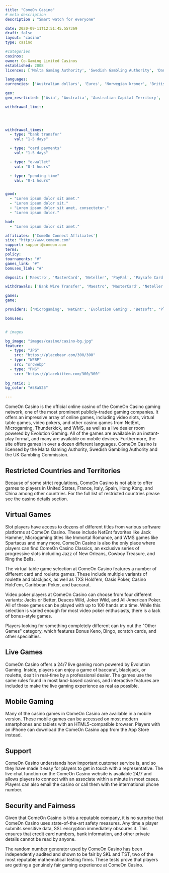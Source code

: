 ```yaml
---
title: "ComeOn Casino"
# meta description
description : "Smart watch for everyone"

date: 2020-09-11T12:51:45.557369
draft: false
layout: "casino" 
type: casino

#categories
casinos: 
owner: Co-Gaming Limited Casinos
established: 2008
licences: ['Malta Gaming Authority', 'Swedish Gambling Authority', 'Danish Gambling Authority']

languages: 
currencies: ['Australian dollars', 'Euros', 'Norwegian kroner', 'British pounds sterling', 'Swedish kronor', 'US dollars']

geo: 
geo_resrticted: ['Asia', 'Australia', 'Australian Capital Territory', 'New South Wales', 'Northern Territory', 'Queensland', 'South Australia', 'Tasmania', 'Victoria', 'Western Australia', 'Belgium', 'Croatia', 'Curaçao', 'Czech Republic', 'Denmark', 'Finland', 'France', 'Germany', 'Schleswig-Holstein', 'Greece', 'Guadeloupe', 'Guyana', 'Hungary', 'Ireland', 'Italy', 'Latvia', 'Martinique', 'Netherlands', 'Netherlands Antilles', 'Portugal', 'Puerto Rico', 'Romania', 'Réunion', 'Spain', 'Switzerland', 'Turkey', 'United Kingdom', 'United States', 'Alabama', 'Alaska', 'American Samoa', 'Arizona', 'Arkansas', 'California', 'Colorado', 'Connecticut', 'Delaware', 'District of Columbia', 'Florida', 'Georgia(US)', 'Guam', 'Hawaii', 'Idaho', 'Illinois', 'Indiana', 'Iowa', 'Kansas', 'Kentucky', 'Louisiana', 'Maine', 'Maryland', 'Massachusetts', 'Michigan', 'Minnesota', 'Mississippi', 'Missouri', 'Montana', 'Nebraska', 'Nevada', 'New Hampshire', 'New Jersey', 'New Mexico', 'New York', 'North Carolina', 'North Dakota', 'Northern Mariana Islands', 'Ohio', 'Oklahoma', 'Oregon', 'Pennsylvania', 'Rhode Island', 'South Carolina', 'South Dakota', 'Tennessee', 'Texas', 'U.S. Virgin Islands', 'Utah', 'Vermont', 'Virginia', 'Washington', 'West Virginia', 'Wisconsin', 'Wyoming']

withdrawal_limit:

  
  

withdrawal_times:
  - type: "bank transfer"
    val: "1-5 days"

  - type: "card payments"
    val: "1-5 days"

  - type: "e-wallet"
    val: "0-1 hours"

  - type: "pending time"
    val: "0-1 hours"


good:
  - "Lorem ipsum dolor sit amet."
  - "Lorem ipsum dolor sit."
  - "Lorem ipsum dolor sit amet, consectetur."
  - "Lorem ipsum dolor."

bad:
  - "Lorem ipsum dolor sit amet."

affiliates: ['ComeOn Connect Affiliates']
site: "http://www.comeon.com"
support: support@comeon.com
terms:
policy:
tournaments: "#"
games_link: "#"
bonuses_link: "#"

deposit: ['Maestro', 'MasterCard', 'Neteller', 'PayPal', 'Paysafe Card', 'Ukash', 'Visa', 'Entropay', 'Sofortuberweisung', 'Online Bank Transfer', 'Skrill', 'Skrill 1-Tap', 'WebMoney', 'Apple Pay', 'Trustly']

withdrawals: ['Bank Wire Transfer', 'Maestro', 'MasterCard', 'Neteller', 'PayPal', 'Visa', 'Skrill', 'Trustly', 'Entropay']

games: 
game:

providers: ['Microgaming', 'NetEnt', 'Evolution Gaming', 'Betsoft', "Play'n GO", 'Yggdrasil Gaming', 'Thunderkick', 'Nolimit City', 'Nyx Interactive', 'Oryx Gaming', 'Red Tiger Gaming', 'WMS', 'Lightning Box', 'Big Time Gaming', 'Push Gaming', 'Pragmatic Play', '2 By 2 Gaming', 'NextGen Gaming', 'Quickspin']

bonuses:


# images

bg_image: "images/casino/casino-bg.jpg"  
feature:
  - type: "JPG" 
    src: "https://placebear.com/300/300"
  - type: "WEBP"
    src: "srcwebp"
  - type: "PNG"
    src: "https://placekitten.com/300/300"  
 
bg_ratio: 1 
bg_color: "#58a525"  

---
```


ComeOn Casino is the official online casino of the ComeOn Casino gaming network, one of the most prominent publicly-traded gaming companies. It offers an impressive array of online games, including video slots, virtual table games, video pokers, and other casino games from NetEnt, Microgaming, Thunderkick, and WMS, as well as a live dealer room powered by Evolution Gaming. All of the games are available in an instant-play format, and many are available on mobile devices. Furthermore, the site offers games in over a dozen different languages. ComeOn Casino is licensed by the Malta Gaming Authority, Swedish Gambling Authority and the UK Gambling Commission.

## Restricted Countries and Territories
Because of some strict regulations, ComeOn Casino is not able to offer games to players in United States, France, Italy, Spain, Hong Kong, and China among other countries. For the full list of restricted countries please see the casino details section.

## Virtual Games
Slot players have access to dozens of different titles from various software platforms at ComeOn Casino. These include NetEnt favorites like Jack Hammer, Microgaming titles like Immortal Romance, and WMS games like Spartacus and many more. ComeOn Casino is also the only place where players can find ComeOn Casino Classics, an exclusive series of progressive slots including Jazz of New Orleans, Cowboy Treasure, and Ring the Bells.

The virtual table game selection at ComeOn Casino features a number of different card and roulette games. These include multiple variants of roulette and blackjack, as well as TXS Hold'em, Oasis Poker, Casino Hold'em, Caribbean Poker, and baccarat.

Video poker players at ComeOn Casino can choose from four different variants: Jacks or Better, Deuces Wild, Joker Wild, and All-American Poker. All of these games can be played with up to 100 hands at a time. While this selection is varied enough for most video poker enthusiasts, there is a lack of bonus-style games.

Players looking for something completely different can try out the "Other Games" category, which features Bonus Keno, Bingo, scratch cards, and other specialties.

## Live Games
ComeOn Casino offers a 24/7 live gaming room powered by Evolution Gaming. Inside, players can enjoy a game of baccarat, blackjack, or roulette, dealt in real-time by a professional dealer. The games use the same rules found in most land-based casinos, and interactive features are included to make the live gaming experience as real as possible.

## Mobile Gaming
Many of the casino games in ComeOn Casino are available in a mobile version. These mobile games can be accessed on most modern smartphones and tablets with an HTML5-compatible browser. Players with an iPhone can download the ComeOn Casino app from the App Store instead.

## Support
ComeOn Casino understands how important customer service is, and so they have made it easy for players to get in touch with a representative. The live chat function on the ComeOn Casino website is available 24/7 and allows players to connect with an associate within a minute in most cases. Players can also email the casino or call them with the international phone number.

## Security and Fairness
Given that ComeOn Casino is this a reputable company, it is no surprise that ComeOn Casino uses state-of-the-art safety measures. Any time a player submits sensitive data, SSL encryption immediately obscures it. This ensures that credit card numbers, bank information, and other private details cannot be read by anyone.

The random number generator used by ComeOn Casino has been independently audited and shown to be fair by SKL and TST, two of the most reputable mathematical testing firms. These tests prove that players are getting a genuinely fair gaming experience at ComeOn Casino.